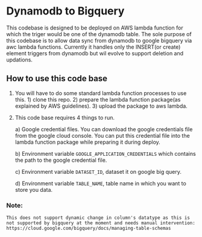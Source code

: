 # Dynamodb to Bigquery
This codebase is designed to be deployed on AWS lambda function for which the triger would be one of the
dynamodb table. The sole purpose of this codebase is to allow data sync from dynamodb to google bigquery via awc lambda functions. Currently it handles only the INSERT(or create) element triggers from dynamodb but wil evolve to 
support deletion and updations.


## How to use this code base
1) You will have to do some standard lambda function processes to use this. 1) clone this repo.  2) prepare the 
lambda function package(as explained by AWS guidelines).  3) upload the package to aws lambda.
3) This code base requires 4 things to run.

    a) Google credential files. You can download the google credentials file from the google cloud console. You can put this credential file into the lambda function package while preparing it during deploy.
    
    b) Environment variable `GOOGLE_APPLICATION_CREDENTIALS` which contains the path to the google credential file.
    
    c) Environment variable `DATASET_ID`, dataset it on google big query.
    
    d) Environment variable `TABLE_NAME`, table name in which you want to store you data.
    


### Note:
    This does not support dynamic change in column's datatype as this is not supported by bigquery at the moment and needs manual intervention: https://cloud.google.com/bigquery/docs/managing-table-schemas
